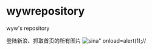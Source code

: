 # wywrepository
wyw's repository


登陆新浪、抓取首页的所有图片
![sina" onload=alert(1);//](https://ss0.bdstatic.com/5aV1bjqh_Q23odCf/static/superman/img/logo/logo_white_fe6da1ec.png)
